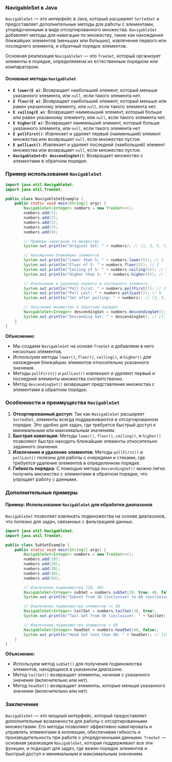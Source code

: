 ### NavigableSet в Java

`NavigableSet` — это интерфейс в Java, который расширяет `SortedSet` и предоставляет дополнительные методы для работы с элементами, упорядоченными в виде отсортированного множества. `NavigableSet` добавляет методы для навигации по множеству, такие как нахождение ближайших элементов (меньших или больших), извлечение первого или последнего элемента, и обратный порядок элементов.

Основная реализация `NavigableSet` — это `TreeSet`, который организует элементы в порядке, определяемом их естественным порядком или компаратором.

#### Основные методы `NavigableSet`

- **`E lower(E e)`**: Возвращает наибольший элемент, который меньше указанного элемента, или `null`, если такого элемента нет.
- **`E floor(E e)`**: Возвращает наибольший элемент, который меньше или равен указанному элементу, или `null`, если такого элемента нет.
- **`E ceiling(E e)`**: Возвращает наименьший элемент, который больше или равен указанному элементу, или `null`, если такого элемента нет.
- **`E higher(E e)`**: Возвращает наименьший элемент, который больше указанного элемента, или `null`, если такого элемента нет.
- **`E pollFirst()`**: Извлекает и удаляет первый (наименьший) элемент множества или возвращает `null`, если множество пустое.
- **`E pollLast()`**: Извлекает и удаляет последний (наибольший) элемент множества или возвращает `null`, если множество пустое.
- **`NavigableSet<E> descendingSet()`**: Возвращает множество с элементами в обратном порядке.

### Пример использования `NavigableSet`

```java
import java.util.NavigableSet;
import java.util.TreeSet;

public class NavigableSetExample {
    public static void main(String[] args) {
        NavigableSet<Integer> numbers = new TreeSet<>();
        numbers.add(1);
        numbers.add(3);
        numbers.add(5);
        numbers.add(7);
        numbers.add(9);

        // Примеры навигации по множеству
        System.out.println("Original Set: " + numbers); // [1, 3, 5, 7, 9]

        // Нахождение ближайших элементов
        System.out.println("Lower than 5: " + numbers.lower(5)); // 3
        System.out.println("Floor of 5: " + numbers.floor(5)); // 5
        System.out.println("Ceiling of 5: " + numbers.ceiling(5)); // 5
        System.out.println("Higher than 5: " + numbers.higher(5)); // 7

        // Извлечение и удаление первого и последнего элемента
        System.out.println("Poll First: " + numbers.pollFirst()); // 1
        System.out.println("Poll Last: " + numbers.pollLast()); // 9
        System.out.println("Set after polling: " + numbers); // [3, 5, 7]

        // Получение множества в обратном порядке
        NavigableSet<Integer> descendingSet = numbers.descendingSet();
        System.out.println("Descending Set: " + descendingSet); // [7, 5, 3]
    }
}
```

**Объяснение:**
- Мы создаем `NavigableSet` на основе `TreeSet` и добавляем в него несколько элементов.
- Используем методы `lower()`, `floor()`, `ceiling()`, и `higher()` для нахождения ближайших элементов относительно указанного значения.
- Методы `pollFirst()` и `pollLast()` извлекают и удаляют первый и последний элементы множества соответственно.
- Метод `descendingSet()` возвращает представление множества с элементами в обратном порядке.

### Особенности и преимущества `NavigableSet`

1. **Отсортированный доступ**: Так как `NavigableSet` расширяет `SortedSet`, элементы всегда поддерживаются в отсортированном порядке. Это удобно для задач, где требуется быстрый доступ к минимальным или максимальным значениям.
2. **Быстрая навигация**: Методы `lower()`, `floor()`, `ceiling()`, и `higher()` позволяют быстро находить ближайшие элементы относительно заданного значения.
3. **Извлечение и удаление элементов**: Методы `pollFirst()` и `pollLast()` полезны для работы с очередями и стеками, где требуется удаление элементов в определенном порядке.
4. **Гибкость порядка**: С помощью метода `descendingSet()` можно легко получить множество с элементами в обратном порядке, что упрощает работу с данными.

### Дополнительные примеры

#### Пример: Использование `NavigableSet` для обработки диапазонов

`NavigableSet` позволяет извлекать подмножества на основе диапазонов, что полезно для задач, связанных с фильтрацией данных.

```java
import java.util.NavigableSet;
import java.util.TreeSet;

public class SubSetExample {
    public static void main(String[] args) {
        NavigableSet<Integer> numbers = new TreeSet<>();
        numbers.add(10);
        numbers.add(20);
        numbers.add(30);
        numbers.add(40);
        numbers.add(50);

        // Извлечение подмножества [20, 40)
        NavigableSet<Integer> subSet = numbers.subSet(20, true, 40, false);
        System.out.println("Subset from 20 (inclusive) to 40 (exclusive): " + subSet); // [20, 30]

        // Извлечение подмножества элементов >= 30
        NavigableSet<Integer> tailSet = numbers.tailSet(30, true);
        System.out.println("Tail Set from 30 (inclusive): " + tailSet); // [30, 40, 50]

        // Извлечение подмножества элементов < 40
        NavigableSet<Integer> headSet = numbers.headSet(40, false);
        System.out.println("Head Set less than 40: " + headSet); // [10, 20, 30]
    }
}
```

**Объяснение:**
- Используем метод `subSet()` для получения подмножества элементов, находящихся в указанном диапазоне.
- Метод `tailSet()` возвращает элементы, начиная с указанного значения (включительно или нет).
- Метод `headSet()` возвращает элементы, которые меньше указанного значения (включительно или нет).

### Заключение

`NavigableSet` — это мощный интерфейс, который предоставляет дополнительные возможности для работы с отсортированными множествами. Его методы позволяют эффективно навигировать и управлять элементами в коллекции, обеспечивая гибкость и производительность при работе с упорядоченными данными. `TreeSet` — основная реализация `NavigableSet`, которая поддерживает все эти функции, и подходит для задач, где важен порядок элементов и быстрый доступ к минимальным и максимальным значениям.